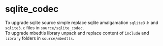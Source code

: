 # sqlite_codec
To upgrade sqlite source simple replace sqlite amalgamation `sqlite3.h` and `sqlite3.c` files in `source/sqlite_codec`.<br/>
To upgrade mbedtls library unpack and replace content of `include` and `library` folders in `source/mbedtls`.<br/>
